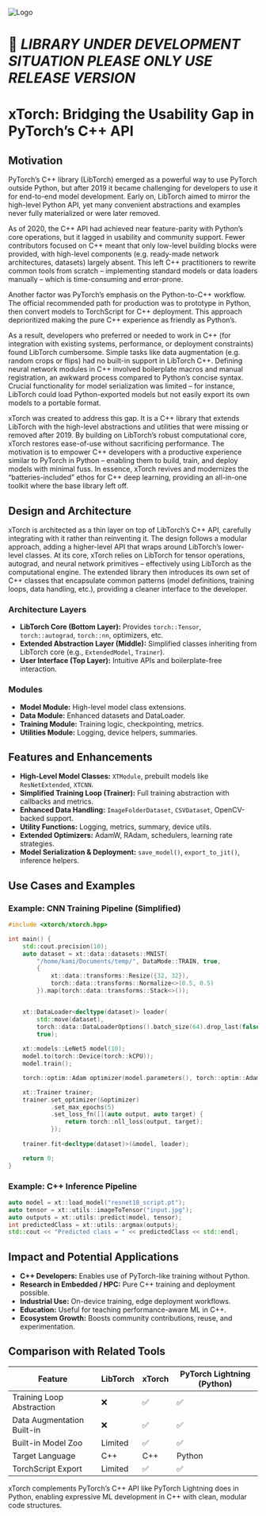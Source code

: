 ![Logo](https://github.com/user-attachments/assets/70527c02-c73e-429b-9d86-0b43172dccb2)
# 🔴 _LIBRARY UNDER DEVELOPMENT SITUATION PLEASE ONLY USE RELEASE VERSION_  
# xTorch: Bridging the Usability Gap in PyTorch’s C++ API

## Motivation

PyTorch’s C++ library (LibTorch) emerged as a powerful way to use PyTorch outside Python, but after 2019 it became challenging for developers to use it for end-to-end model development. Early on, LibTorch aimed to mirror the high-level Python API, yet many convenient abstractions and examples never fully materialized or were later removed.

As of 2020, the C++ API had achieved near feature-parity with Python’s core operations, but it lagged in usability and community support. Fewer contributors focused on C++ meant that only low-level building blocks were provided, with high-level components (e.g. ready-made network architectures, datasets) largely absent. This left C++ practitioners to rewrite common tools from scratch – implementing standard models or data loaders manually – which is time-consuming and error-prone.

Another factor was PyTorch’s emphasis on the Python-to-C++ workflow. The official recommended path for production was to prototype in Python, then convert models to TorchScript for C++ deployment. This approach deprioritized making the pure C++ experience as friendly as Python’s.

As a result, developers who preferred or needed to work in C++ (for integration with existing systems, performance, or deployment constraints) found LibTorch cumbersome. Simple tasks like data augmentation (e.g. random crops or flips) had no built-in support in LibTorch C++. Defining neural network modules in C++ involved boilerplate macros and manual registration, an awkward process compared to Python’s concise syntax. Crucial functionality for model serialization was limited – for instance, LibTorch could load Python-exported models but not easily export its own models to a portable format.

xTorch was created to address this gap. It is a C++ library that extends LibTorch with the high-level abstractions and utilities that were missing or removed after 2019. By building on LibTorch’s robust computational core, xTorch restores ease-of-use without sacrificing performance. The motivation is to empower C++ developers with a productive experience similar to PyTorch in Python – enabling them to build, train, and deploy models with minimal fuss. In essence, xTorch revives and modernizes the “batteries-included” ethos for C++ deep learning, providing an all-in-one toolkit where the base library left off.

## Design and Architecture

xTorch is architected as a thin layer on top of LibTorch’s C++ API, carefully integrating with it rather than reinventing it. The design follows a modular approach, adding a higher-level API that wraps around LibTorch’s lower-level classes. At its core, xTorch relies on LibTorch for tensor operations, autograd, and neural network primitives – effectively using LibTorch as the computational engine. The extended library then introduces its own set of C++ classes that encapsulate common patterns (model definitions, training loops, data handling, etc.), providing a cleaner interface to the developer.

### Architecture Layers
- **LibTorch Core (Bottom Layer):** Provides `torch::Tensor`, `torch::autograd`, `torch::nn`, optimizers, etc.
- **Extended Abstraction Layer (Middle):** Simplified classes inheriting from LibTorch core (e.g., `ExtendedModel`, `Trainer`).
- **User Interface (Top Layer):** Intuitive APIs and boilerplate-free interaction.

### Modules
- **Model Module:** High-level model class extensions.
- **Data Module:** Enhanced datasets and DataLoader.
- **Training Module:** Training logic, checkpointing, metrics.
- **Utilities Module:** Logging, device helpers, summaries.

## Features and Enhancements

- **High-Level Model Classes:** `XTModule`, prebuilt models like `ResNetExtended`, `XTCNN`.
- **Simplified Training Loop (Trainer):** Full training abstraction with callbacks and metrics.
- **Enhanced Data Handling:** `ImageFolderDataset`, `CSVDataset`, OpenCV-backed support.
- **Utility Functions:** Logging, metrics, summary, device utils.
- **Extended Optimizers:** AdamW, RAdam, schedulers, learning rate strategies.
- **Model Serialization & Deployment:** `save_model()`, `export_to_jit()`, inference helpers.

## Use Cases and Examples

### Example: CNN Training Pipeline (Simplified)

```cpp
#include <xtorch/xtorch.hpp>

int main() {
    std::cout.precision(10);
    auto dataset = xt::data::datasets::MNIST(
        "/home/kami/Documents/temp/", DataMode::TRAIN, true,
        {
            xt::data::transforms::Resize({32, 32}),
            torch::data::transforms::Normalize<>(0.5, 0.5)
        }).map(torch::data::transforms::Stack<>());


    xt::DataLoader<decltype(dataset)> loader(
        std::move(dataset),
        torch::data::DataLoaderOptions().batch_size(64).drop_last(false),
        true);
    
    xt::models::LeNet5 model(10);
    model.to(torch::Device(torch::kCPU));
    model.train();

    torch::optim::Adam optimizer(model.parameters(), torch::optim::AdamOptions(1e-3));

    xt::Trainer trainer;
    trainer.set_optimizer(&optimizer)
            .set_max_epochs(5)
            .set_loss_fn([](auto output, auto target) {
                return torch::nll_loss(output, target);
            });
    
    trainer.fit<decltype(dataset)>(&model, loader);

    return 0;
}
```

### Example: C++ Inference Pipeline

```cpp
auto model = xt::load_model("resnet18_script.pt");
auto tensor = xt::utils::imageToTensor("input.jpg");
auto outputs = xt::utils::predict(model, tensor);
int predictedClass = xt::utils::argmax(outputs);
std::cout << "Predicted class = " << predictedClass << std::endl;
```

## Impact and Potential Applications

- **C++ Developers:** Enables use of PyTorch-like training without Python.
- **Research in Embedded / HPC:** Pure C++ training and deployment possible.
- **Industrial Use:** On-device training, edge deployment workflows.
- **Education:** Useful for teaching performance-aware ML in C++.
- **Ecosystem Growth:** Boosts community contributions, reuse, and experimentation.

## Comparison with Related Tools

| Feature                     | LibTorch | xTorch | PyTorch Lightning (Python) |
|----------------------------|----------|-------------------|-----------------------------|
| Training Loop Abstraction  | ❌       | ✅                | ✅                          |
| Data Augmentation Built-in | ❌       | ✅                | ✅                          |
| Built-in Model Zoo         | Limited  | ✅                | ✅                          |
| Target Language            | C++      | C++               | Python                      |
| TorchScript Export         | Limited  | ✅                | ✅                          |

xTorch complements PyTorch’s C++ API like PyTorch Lightning does in Python, enabling expressive ML development in C++ with clean, modular code structures.

